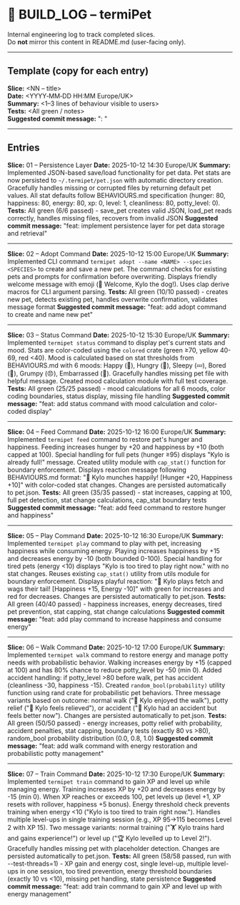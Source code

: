 # 🧾 BUILD_LOG – termiPet

Internal engineering log to track completed slices.  
Do **not** mirror this content in README.md (user-facing only).

---

## Template (copy for each entry)
**Slice:** <NN – title>  
**Date:** <YYYY‑MM‑DD HH:MM Europe/UK>  
**Summary:** <1–3 lines of behaviour visible to users>  
**Tests:** <All green / notes>  
**Suggested commit message:** "<NN>: <imperative description>"

---

## Entries

**Slice:** 01 – Persistence Layer
**Date:** 2025-10-12 14:30 Europe/UK
**Summary:** Implemented JSON-based save/load functionality for pet data. Pet stats are now persisted to `~/.termipet/pet.json` with automatic directory creation. Gracefully handles missing or corrupted files by returning default pet values. All stat defaults follow BEHAVIOURS.md specification (hunger: 80, happiness: 80, energy: 80, xp: 0, level: 1, cleanliness: 80, potty_level: 0).
**Tests:** All green (6/6 passed) - save_pet creates valid JSON, load_pet reads correctly, handles missing files, recovers from invalid JSON
**Suggested commit message:** "feat: implement persistence layer for pet data storage and retrieval"

---

**Slice:** 02 – Adopt Command
**Date:** 2025-10-12 15:00 Europe/UK
**Summary:** Implemented CLI command `termipet adopt --name <NAME> --species <SPECIES>` to create and save a new pet. The command checks for existing pets and prompts for confirmation before overwriting. Displays friendly welcome message with emoji (🐾 Welcome, Kylo the dog!). Uses clap derive macros for CLI argument parsing.
**Tests:** All green (10/10 passed) - creates new pet, detects existing pet, handles overwrite confirmation, validates message format
**Suggested commit message:** "feat: add adopt command to create and name new pet"

---

**Slice:** 03 – Status Command
**Date:** 2025-10-12 15:30 Europe/UK
**Summary:** Implemented `termipet status` command to display pet's current stats and mood. Stats are color-coded using the `colored` crate (green ≥70, yellow 40-69, red <40). Mood is calculated based on stat thresholds from BEHAVIOURS.md with 6 moods: Happy (🐾), Hungry (🍖), Sleepy (💤), Bored (🎾), Grumpy (😠), Embarrassed (💩). Gracefully handles missing pet file with helpful message. Created mood calculation module with full test coverage.
**Tests:** All green (25/25 passed) - mood calculations for all 6 moods, color coding boundaries, status display, missing file handling
**Suggested commit message:** "feat: add status command with mood calculation and color-coded display"

---

**Slice:** 04 – Feed Command
**Date:** 2025-10-12 16:00 Europe/UK
**Summary:** Implemented `termipet feed` command to restore pet's hunger and happiness. Feeding increases hunger by +20 and happiness by +10 (both capped at 100). Special handling for full pets (hunger ≥95) displays "Kylo is already full!" message. Created utility module with `cap_stat()` function for boundary enforcement. Displays reaction message following BEHAVIOURS.md format: "🍖 Kylo munches happily! [Hunger +20, Happiness +10]" with color-coded stat changes. Changes are persisted automatically to pet.json.
**Tests:** All green (35/35 passed) - stat increases, capping at 100, full pet detection, stat change calculations, cap_stat boundary tests
**Suggested commit message:** "feat: add feed command to restore hunger and happiness"

---

**Slice:** 05 – Play Command
**Date:** 2025-10-12 16:30 Europe/UK
**Summary:** Implemented `termipet play` command to play with pet, increasing happiness while consuming energy. Playing increases happiness by +15 and decreases energy by -10 (both bounded 0-100). Special handling for tired pets (energy <10) displays "Kylo is too tired to play right now." with no stat changes. Reuses existing `cap_stat()` utility from utils module for boundary enforcement. Displays playful reaction: "🎾 Kylo plays fetch and wags their tail! [Happiness +15, Energy -10]" with green for increases and red for decreases. Changes are persisted automatically to pet.json.
**Tests:** All green (40/40 passed) - happiness increases, energy decreases, tired pet prevention, stat capping, stat change calculations
**Suggested commit message:** "feat: add play command to increase happiness and consume energy"

---

**Slice:** 06 – Walk Command
**Date:** 2025-10-12 17:00 Europe/UK
**Summary:** Implemented `termipet walk` command to restore energy and manage potty needs with probabilistic behavior. Walking increases energy by +15 (capped at 100) and has 80% chance to reduce potty_level by -50 (min 0). Added accident handling: if potty_level >80 before walk, pet has accident (cleanliness -30, happiness -15). Created `random_bool(probability)` utility function using rand crate for probabilistic pet behaviors. Three message variants based on outcome: normal walk ("🚶 Kylo enjoyed the walk"), potty relief ("🚶 Kylo feels relieved"), or accident ("💩 Kylo had an accident but feels better now"). Changes are persisted automatically to pet.json.
**Tests:** All green (50/50 passed) - energy increases, potty relief with probability, accident penalties, stat capping, boundary tests (exactly 80 vs >80), random_bool probability distribution (0.0, 0.8, 1.0)
**Suggested commit message:** "feat: add walk command with energy restoration and probabilistic potty management"

---

**Slice:** 07 – Train Command
**Date:** 2025-10-12 17:30 Europe/UK
**Summary:** Implemented `termipet train` command to gain XP and level up while managing energy. Training increases XP by +20 and decreases energy by -15 (min 0). When XP reaches or exceeds 100, pet levels up (level +1, XP resets with rollover, happiness +5 bonus). Energy threshold check prevents training when energy <10 ("Kylo is too tired to train right now."). Handles multiple level-ups in single training session (e.g., XP 95→115 becomes Level 2 with XP 15). Two message variants: normal training ("🏋️ Kylo trains hard and gains experience!") or level up ("🏆 Kylo levelled up to Level 2!"). Gracefully handles missing pet with placeholder detection. Changes are persisted automatically to pet.json.
**Tests:** All green (58/58 passed, run with --test-threads=1) - XP gain and energy cost, single level-up, multiple level-ups in one session, too tired prevention, energy threshold boundaries (exactly 10 vs <10), missing pet handling, state persistence
**Suggested commit message:** "feat: add train command to gain XP and level up with energy management"
